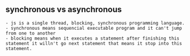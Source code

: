 ## synchronous vs asynchronous

    - js is a single thread, blocking, synchronous programming language.
    - synchronous means sequencial executable program and it can't jump from one to another
    - blocking means when it executes a statement after finishing this statement it willn't go next statement that means it stop into this statement.
